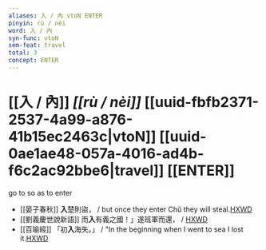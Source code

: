 ```yaml
---
aliases: 入 / 內 vtoN ENTER
pinyin: rù / nèi
word: 入 / 內
syn-func: vtoN
sem-feat: travel
total: 3
concept: ENTER 
---
```

# [[入 / 內]] *[[rù / nèi]]*  [[uuid-fbfb2371-2537-4a99-a876-41b15ec2463c|vtoN]] [[uuid-0ae1ae48-057a-4016-ad4b-f6c2ac92bbe6|travel]] [[ENTER]]
go to so as to enter
 - [[晏子春秋]] **入**楚則盜， / but once they enter Chǔ they will steal.[HXWD](https://hxwd.org/textview.html?location=KR2g0003_tls_006-20a.43)
 - [[劉義慶世說新語]] 而**入**有義之國！」遂班軍而還，
                     / [HXWD](https://hxwd.org/textview.html?location=KR3l0002_tls_001-9a.27)
 - [[百喻經]] 「初**入**海失。」 / "In the beginning when I went to sea I lost it.[HXWD](https://hxwd.org/textview.html?location=KR6b0066_T_001-0545c.36)